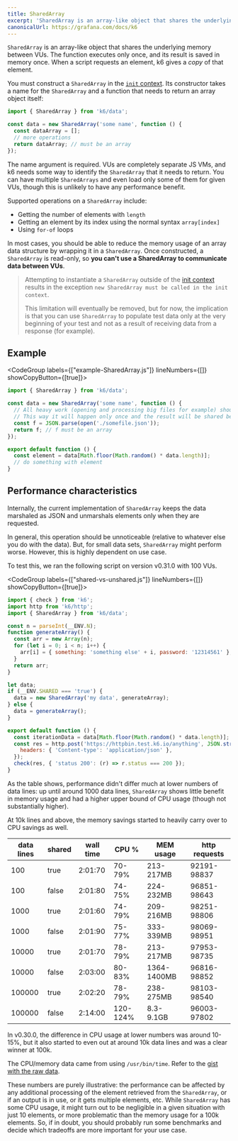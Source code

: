 ```yaml
---
title: SharedArray
excerpt: 'SharedArray is an array-like object that shares the underlying memory between VUs.'
canonicalUrl: https://grafana.com/docs/k6
---
```


`SharedArray` is an array-like object that shares the underlying memory between VUs.
The function executes only once, and its result is saved in memory once.
When a script requests an element, k6 gives a _copy_ of that element.

You must construct a `SharedArray` in the [`init` context](/using-k6/test-lifecycle).
Its constructor takes a name for the `SharedArray` and a function that needs to return an array object itself:


```javascript
import { SharedArray } from 'k6/data';

const data = new SharedArray('some name', function () {
  const dataArray = [];
  // more operations
  return dataArray; // must be an array
});
```

The name argument is required.
VUs are completely separate JS VMs, and k6 needs some way to identify the `SharedArray` that it needs to return.
You can have multiple `SharedArrays` and even load only some of them for given VUs,
though this is unlikely to have any performance benefit.

Supported operations on a `SharedArray` include:
- Getting the number of elements with `length`
- Getting an element by its index using the normal syntax `array[index]`
- Using `for-of` loops

In most cases, you should be able to reduce the memory usage of an array data structure by wrapping it in a `SharedArray`.
Once constructed, a `SharedArray` is read-only, so **you can't use a SharedArray to communicate data between VUs**.

<Blockquote mod="attention" title="You can only construct a SharedArray in init code">

Attempting to instantiate a `SharedArray` outside of the [init context](/using-k6/test-lifecycle/) results in the exception `new SharedArray must be called in the init context`.

This limitation will eventually be removed, but for now, the implication is that you can use `SharedArray` to populate test data only at the very beginning of your test and not as a result of receiving data from a response (for example).

</Blockquote>


## Example

<CodeGroup labels={["example-SharedArray.js"]} lineNumbers={[]} showCopyButton={[true]}>

```javascript
import { SharedArray } from 'k6/data';

const data = new SharedArray('some name', function () {
  // All heavy work (opening and processing big files for example) should be done inside here.
  // This way it will happen only once and the result will be shared between all VUs, saving time and memory.
  const f = JSON.parse(open('./somefile.json'));
  return f; // f must be an array
});

export default function () {
  const element = data[Math.floor(Math.random() * data.length)];
  // do something with element
}
```

</CodeGroup>

## Performance characteristics

Internally, the current implementation of `SharedArray` keeps the data marshaled as JSON and unmarshals elements only when they are requested.

In general, this operation should be unnoticeable (relative to whatever else you do with the data).
But, for small data sets, `SharedArray` might perform worse.
However, this is highly dependent on use case.

To test this, we ran the following script on version v0.31.0 with 100 VUs.

<CodeGroup labels={["shared-vs-unshared.js"]} lineNumbers={[]} showCopyButton={[true]}>

```javascript
import { check } from 'k6';
import http from 'k6/http';
import { SharedArray } from 'k6/data';

const n = parseInt(__ENV.N);
function generateArray() {
  const arr = new Array(n);
  for (let i = 0; i < n; i++) {
    arr[i] = { something: 'something else' + i, password: '12314561' };
  }
  return arr;
}

let data;
if (__ENV.SHARED === 'true') {
  data = new SharedArray('my data', generateArray);
} else {
  data = generateArray();
}

export default function () {
  const iterationData = data[Math.floor(Math.random() * data.length)];
  const res = http.post('https://httpbin.test.k6.io/anything', JSON.stringify(iterationData), {
    headers: { 'Content-type': 'application/json' },
  });
  check(res, { 'status 200': (r) => r.status === 200 });
}
```

</CodeGroup>

As the table shows, performance didn't differ much at lower numbers of data lines:
up until around 1000 data lines, `SharedArray` shows little benefit in memory usage
and had a higher upper bound of CPU usage (though not substantially higher).

At 10k lines and above, the memory savings started to heavily carry over to CPU savings as well.

| data lines | shared | wall time | CPU %    | MEM usage   | http requests |
| ---        | ---    | ---       | ---      |  ----       | ---           |
| 100        | true   | 2:01:70   | 70-79%   | 213-217MB   | 92191-98837   |
| 100        | false  | 2:01:80   | 74-75%   | 224-232MB   | 96851-98643   |
| 1000       | true   | 2:01:60   | 74-79%   | 209-216MB   | 98251-98806   |
| 1000       | false  | 2:01:90   | 75-77%   | 333-339MB   | 98069-98951   |
| 10000      | true   | 2:01:70   | 78-79%   | 213-217MB   | 97953-98735   |
| 10000      | false  | 2:03:00   | 80-83%   | 1364-1400MB | 96816-98852   |
| 100000     | true   | 2:02:20   | 78-79%   | 238-275MB   | 98103-98540   |
| 100000     | false  | 2:14:00   | 120-124% | 8.3-9.1GB   | 96003-97802   |

In v0.30.0, the difference in CPU usage at lower numbers was around 10-15%, but it also started to even out at around 10k data lines and was a clear winner at 100k.

The CPU/memory data came from using `/usr/bin/time`. Refer to the [gist with the raw data](https://gist.github.com/MStoykov/1181cfa6f00bc56b90915155f885e2bb).

These numbers are purely illustrative: the performance can be affected by any additional processing of the element retrieved from the `SharedArray`, or if an output is in use, or it gets multiple elements, etc.
While `SharedArray` has some CPU usage,
it might turn out to be negligible in a given situation with just 10 elements, or more problematic than the memory usage for a 100k elements.
So, if in doubt, you should probably run some benchmarks and decide which tradeoffs are more important for your use case.

